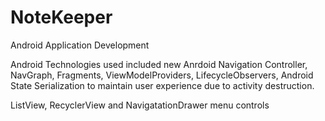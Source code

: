 # NoteKeeper
Android Application Development

Android Technologies used included new Anrdoid Navigation Controller, NavGraph, Fragments, ViewModelProviders, LifecycleObservers, Android State Serialization to maintain user experience due to activity destruction. 

ListView, RecyclerView and NavigatationDrawer menu controls 
